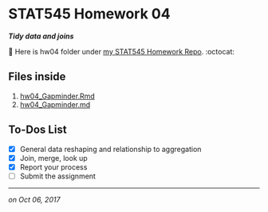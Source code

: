 # STAT545 Homework 04 

_**Tidy data and joins**_

:round_pushpin: Here is hw04 folder under [my STAT545 Homework Repo](https://github.com/xinmiaow/STAT545-hw-Wang-Xinmiao). :octocat:


## Files inside

1. [hw04_Gapminder.Rmd](https://github.com/xinmiaow/STAT545-hw-Wang-Xinmiao/blob/master/hw04/hw04_Gapminder.Rmd)
2. [hw04_Gapminder.md](https://github.com/xinmiaow/STAT545-hw-Wang-Xinmiao/blob/master/hw04/hw04_Gapminder.md)


## To-Dos List

- [X] General data reshaping and relationship to aggregation
- [X] Join, merge, look up
- [X] Report your process
- [ ] Submit the assignment

***
*on Oct 06, 2017*

